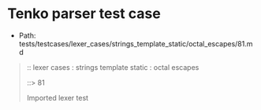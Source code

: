 # Tenko parser test case

- Path: tests/testcases/lexer_cases/strings_template_static/octal_escapes/81.md

> :: lexer cases : strings template static : octal escapes
>
> ::> 81
>
> Imported lexer test
>
> <template pure> FourToSeven OctalDigit other char

## Input

`````js
`\44\'`
`````

## Output

_Note: the whole output block is auto-generated. Manual changes will be overwritten!_

Below follow outputs in four parsing modes: sloppy mode, strict mode script goal, module goal, web compat mode (always sloppy).

Note that the output parts are auto-generated by the test runner to reflect actual result.

### Sloppy mode

Parsed with script goal and as if the code did not start with strict mode header.

`````
throws: Parser error!
  Template contained an illegal escape, illegal in a statement

`\44\'`
^------- error
`````

### Strict mode

Parsed with script goal but as if it was starting with `"use strict"` at the top.

_Output same as sloppy mode._

### Module goal

Parsed with the module goal.

_Output same as sloppy mode._

### Web compat mode

Parsed in sloppy script mode but with the web compat flag enabled.

_Output same as sloppy mode._
